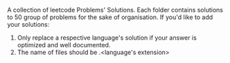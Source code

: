 A collection of leetcode Problems' Solutions. Each folder contains solutions to 50 group of problems for the sake of organisation. If you'd like to add your solutions:
1. Only replace a respective language's solution if your answer is optimized and well documented. 
2. The name of files should be <number>.<language's extension>
